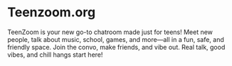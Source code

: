 # Teenzoom.org
TeenZoom is your new go-to chatroom made just for teens! Meet new people, talk about music, school, games, and more—all in a fun, safe, and friendly space. Join the convo, make friends, and vibe out. Real talk, good vibes, and chill hangs start here!
